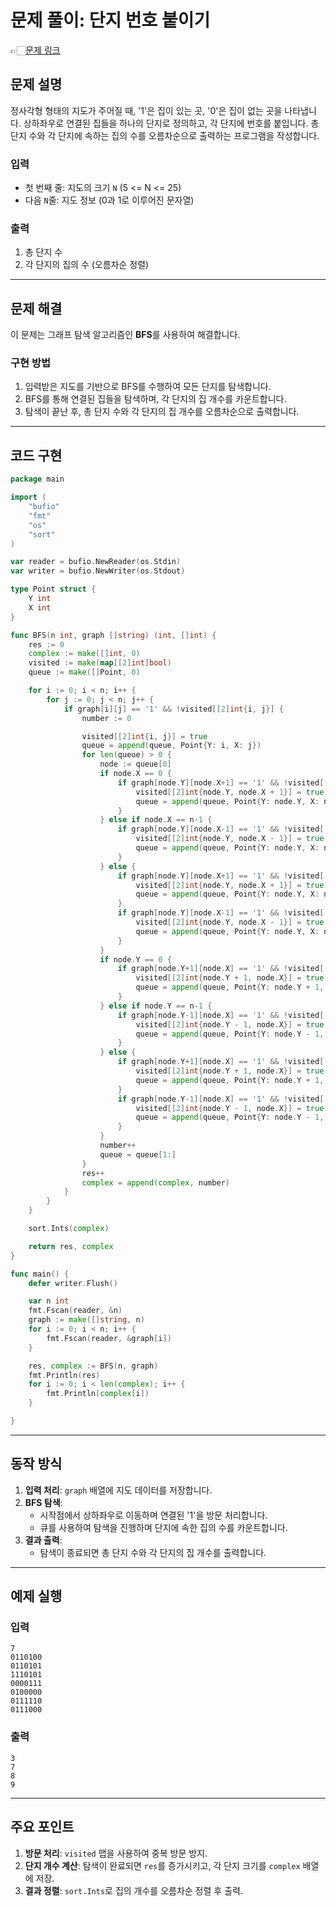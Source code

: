 # 문제 풀이: 단지 번호 붙이기
👉🏻[문제 링크](https://www.acmicpc.net/problem/2667)

## 문제 설명
정사각형 형태의 지도가 주어질 때, '1'은 집이 있는 곳, '0'은 집이 없는 곳을 나타냅니다. 상하좌우로 연결된 집들을 하나의 단지로 정의하고, 각 단지에 번호를 붙입니다. 총 단지 수와 각 단지에 속하는 집의 수를 오름차순으로 출력하는 프로그램을 작성합니다.

### 입력
- 첫 번째 줄: 지도의 크기 `N` (5 <= N <= 25)
- 다음 `N`줄: 지도 정보 (0과 1로 이루어진 문자열)

### 출력
1. 총 단지 수
2. 각 단지의 집의 수 (오름차순 정렬)

---

## 문제 해결
이 문제는 그래프 탐색 알고리즘인 **BFS**를 사용하여 해결합니다.

### 구현 방법
1. 입력받은 지도를 기반으로 BFS를 수행하여 모든 단지를 탐색합니다.
2. BFS를 통해 연결된 집들을 탐색하며, 각 단지의 집 개수를 카운트합니다.
3. 탐색이 끝난 후, 총 단지 수와 각 단지의 집 개수를 오름차순으로 출력합니다.

---

## 코드 구현
```go
package main

import (
	"bufio"
	"fmt"
	"os"
	"sort"
)

var reader = bufio.NewReader(os.Stdin)
var writer = bufio.NewWriter(os.Stdout)

type Point struct {
	Y int
	X int
}

func BFS(n int, graph []string) (int, []int) {
	res := 0
	complex := make([]int, 0)
	visited := make(map[[2]int]bool)
	queue := make([]Point, 0)

	for i := 0; i < n; i++ {
		for j := 0; j < n; j++ {
			if graph[i][j] == '1' && !visited[[2]int{i, j}] {
				number := 0

				visited[[2]int{i, j}] = true
				queue = append(queue, Point{Y: i, X: j})
				for len(queue) > 0 {
					node := queue[0]
					if node.X == 0 {
						if graph[node.Y][node.X+1] == '1' && !visited[[2]int{node.Y, node.X + 1}] {
							visited[[2]int{node.Y, node.X + 1}] = true
							queue = append(queue, Point{Y: node.Y, X: node.X + 1})
						}
					} else if node.X == n-1 {
						if graph[node.Y][node.X-1] == '1' && !visited[[2]int{node.Y, node.X - 1}] {
							visited[[2]int{node.Y, node.X - 1}] = true
							queue = append(queue, Point{Y: node.Y, X: node.X - 1})
						}
					} else {
						if graph[node.Y][node.X+1] == '1' && !visited[[2]int{node.Y, node.X + 1}] {
							visited[[2]int{node.Y, node.X + 1}] = true
							queue = append(queue, Point{Y: node.Y, X: node.X + 1})
						}
						if graph[node.Y][node.X-1] == '1' && !visited[[2]int{node.Y, node.X - 1}] {
							visited[[2]int{node.Y, node.X - 1}] = true
							queue = append(queue, Point{Y: node.Y, X: node.X - 1})
						}
					}
					if node.Y == 0 {
						if graph[node.Y+1][node.X] == '1' && !visited[[2]int{node.Y + 1, node.X}] {
							visited[[2]int{node.Y + 1, node.X}] = true
							queue = append(queue, Point{Y: node.Y + 1, X: node.X})
						}
					} else if node.Y == n-1 {
						if graph[node.Y-1][node.X] == '1' && !visited[[2]int{node.Y - 1, node.X}] {
							visited[[2]int{node.Y - 1, node.X}] = true
							queue = append(queue, Point{Y: node.Y - 1, X: node.X})
						}
					} else {
						if graph[node.Y+1][node.X] == '1' && !visited[[2]int{node.Y + 1, node.X}] {
							visited[[2]int{node.Y + 1, node.X}] = true
							queue = append(queue, Point{Y: node.Y + 1, X: node.X})
						}
						if graph[node.Y-1][node.X] == '1' && !visited[[2]int{node.Y - 1, node.X}] {
							visited[[2]int{node.Y - 1, node.X}] = true
							queue = append(queue, Point{Y: node.Y - 1, X: node.X})
						}
					}
					number++
					queue = queue[1:]
				}
				res++
				complex = append(complex, number)
			}
		}
	}

	sort.Ints(complex)

	return res, complex
}

func main() {
	defer writer.Flush()

	var n int
	fmt.Fscan(reader, &n)
	graph := make([]string, n)
	for i := 0; i < n; i++ {
		fmt.Fscan(reader, &graph[i])
	}

	res, complex := BFS(n, graph)
	fmt.Println(res)
	for i := 0; i < len(complex); i++ {
		fmt.Println(complex[i])
	}

}

```

---

## 동작 방식
1. **입력 처리**: `graph` 배열에 지도 데이터를 저장합니다.
2. **BFS 탐색**:
   - 시작점에서 상하좌우로 이동하며 연결된 '1'을 방문 처리합니다.
   - 큐를 사용하여 탐색을 진행하며 단지에 속한 집의 수를 카운트합니다.
3. **결과 출력**:
   - 탐색이 종료되면 총 단지 수와 각 단지의 집 개수를 출력합니다.

---

## 예제 실행
### 입력
```
7
0110100
0110101
1110101
0000111
0100000
0111110
0111000
```

### 출력
```
3
7
8
9
```

---

## 주요 포인트
1. **방문 처리**: `visited` 맵을 사용하여 중복 방문 방지.
2. **단지 개수 계산**: 탐색이 완료되면 `res`를 증가시키고, 각 단지 크기를 `complex` 배열에 저장.
3. **결과 정렬**: `sort.Ints`로 집의 개수를 오름차순 정렬 후 출력.

